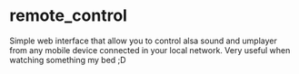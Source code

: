 remote_control
==============

Simple web interface that allow you to control alsa sound and umplayer from any mobile device connected in your local network. Very useful when watching something my bed ;D 
